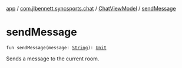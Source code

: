 [app](../../index.md) / [com.jlbennett.syncsports.chat](../index.md) / [ChatViewModel](index.md) / [sendMessage](./send-message.md)

# sendMessage

`fun sendMessage(message: `[`String`](https://kotlinlang.org/api/latest/jvm/stdlib/kotlin/-string/index.html)`): `[`Unit`](https://kotlinlang.org/api/latest/jvm/stdlib/kotlin/-unit/index.html)

Sends a message to the current room.

